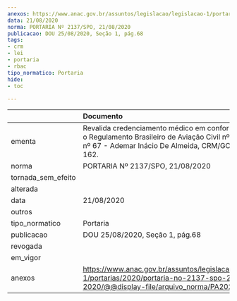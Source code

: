 ```yaml
---
anexos: https://www.anac.gov.br/assuntos/legislacao/legislacao-1/portarias/2020/portaria-no-2137-spo-21-08-2020/@@display-file/arquivo_norma/PA2020-2137.pdf
data: 21/08/2020
norma: PORTARIA Nº 2137/SPO, 21/08/2020
publicacao: DOU 25/08/2020, Seção 1, pág.68
tags:
- crm
- lei
- portaria
- rbac
tipo_normatico: Portaria
hide: 
- toc 
 
---
```


|                    | Documento                                                                                                                                                        |
|:-------------------|:-----------------------------------------------------------------------------------------------------------------------------------------------------------------|
| ementa             | Revalida credenciamento médico em conformidade com o Regulamento Brasileiro de Aviação Civil nº 67 - RBAC nº 67 - Ademar Inácio De Almeida, CRM/GO 3710, MC 162. |
| norma              | PORTARIA Nº 2137/SPO, 21/08/2020                                                                                                                                 |
| tornada_sem_efeito |                                                                                                                                                                  |
| alterada           |                                                                                                                                                                  |
| data               | 21/08/2020                                                                                                                                                       |
| outros             |                                                                                                                                                                  |
| tipo_normatico     | Portaria                                                                                                                                                         |
| publicacao         | DOU 25/08/2020, Seção 1, pág.68                                                                                                                                  |
| revogada           |                                                                                                                                                                  |
| em_vigor           |                                                                                                                                                                  |
| anexos             | https://www.anac.gov.br/assuntos/legislacao/legislacao-1/portarias/2020/portaria-no-2137-spo-21-08-2020/@@display-file/arquivo_norma/PA2020-2137.pdf             |